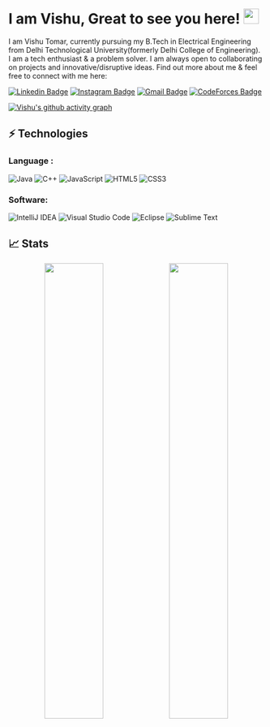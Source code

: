 # I am Vishu, Great to see you here! <img src="https://raw.githubusercontent.com/aemmadi/aemmadi/master/wave.gif" width="30px">

I am Vishu Tomar, currently pursuing my B.Tech in Electrical Engineering from Delhi Technological University(formerly Delhi College of Engineering). I am a tech enthusiast & a problem solver. I am always open to collaborating on projects and innovative/disruptive ideas. Find out more about me & feel free to connect with me here:

[![Linkedin Badge](https://img.shields.io/badge/-VishuTomar-blue?style=flat-square&logo=Linkedin&logoColor=white&link=https://in.linkedin.com/in/vishu-tomar-2001/)](https://in.linkedin.com/in/vishu-tomar-2001/)
[![Instagram Badge](https://img.shields.io/badge/-vishutomar01-bc2a8d?style=flat-square&logo=instagram&logoColor=white&link=https://instagram.com/vishutomar01/)](https://instagram.com/vishutomar01)
[![Gmail Badge](https://img.shields.io/badge/-vishu03tomar@gmail.com-c14438?style=flat-square&logo=Gmail&logoColor=white&link=mailto:vishu03tomar@gmail.com)](mailto:vishu03tomar@gmail.com)
[![CodeForces Badge](https://img.shields.io/badge/-VishuTomar-black?style=flat-square&logo=CodeForces&logoColor=white&link=https://codeforces.com/profile/VishuTomar)](https://codeforces.com/profile/VishuTomar)

[![Vishu's github activity graph](https://activity-graph.herokuapp.com/graph?username=vishutomar03&theme=xcode)](https://git.io/vishutomar03)
## ⚡ Technologies

### Language :

![Java](https://img.shields.io/badge/-java-E34A86?style=flat-square&logo=Java)
![C++](https://img.shields.io/badge/-C++-00599C?style=flat-square&logo=c)
![JavaScript](https://img.shields.io/badge/-JavaScript-black?style=flat-square&logo=javascript)
![HTML5](https://img.shields.io/badge/-HTML5-E34F26?style=flat-square&logo=html5&logoColor=white)
![CSS3](https://img.shields.io/badge/-CSS3-1572B6?style=flat-square&logo=css3)
<br/>

### Software:

![IntelliJ IDEA](https://img.shields.io/badge/-IntelliJIDEA-2196F3?style=flat-square&logo=IntelliJIDEA)
![Visual Studio Code](https://img.shields.io/badge/-Visual%20Studio%20Code-333333?style=flat&logo=visual-studio-code&logoColor=007ACC)
![Eclipse](https://img.shields.io/badge/-Eclipse-black?style=flat-square&logo=Eclipse)
![Sublime Text](https://img.shields.io/badge/-SublimeText-E34F26?style=flat-square&logo=SublimeText&logoColor=white)


## 📈 Stats
<p align="center">
	
  <img width="48%" src="https://github-readme-stats.vercel.app/api?username=vishutomar03&show_icons=true&count_private=true&theme=prussian" />
  <img width="48%" src="https://github-readme-streak-stats.herokuapp.com/?user=vishutomar03&theme=prussian" />
</p>
<br />
